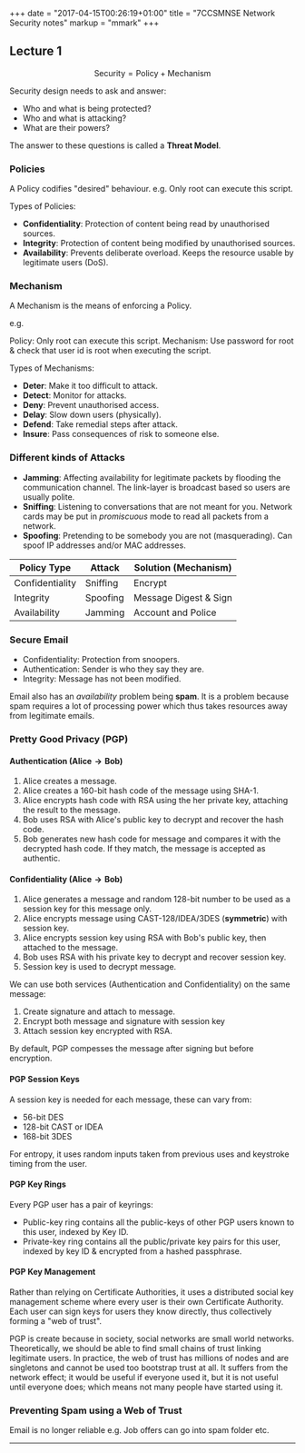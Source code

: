 +++
date = "2017-04-15T00:26:19+01:00"
title = "7CCSMNSE Network Security notes"
markup = "mmark"
+++

## Lecture 1

$$\text{Security} = \text{Policy} + \text{Mechanism}$$

Security design needs to ask and answer:

 * Who and what is being protected?
 * Who and what is attacking?
 * What are their powers?

The answer to these questions is called a **Threat Model**.


### Policies

A Policy codifies "desired" behaviour. e.g. Only root can execute this script.

Types of Policies:

 * **Confidentiality**: Protection of content being read by unauthorised sources.
 * **Integrity**: Protection of content being modified by unauthorised sources.
 * **Availability**: Prevents deliberate overload. Keeps the resource usable by legitimate users (DoS).

### Mechanism

A Mechanism is the means of enforcing a Policy.

e.g.

Policy: Only root can execute this script.
Mechanism: Use password for root & check that user id is root when executing the script.

Types of Mechanisms:

 * **Deter**: Make it too difficult to attack.
 * **Detect**: Monitor for attacks.
 * **Deny**: Prevent unauthorised access.
 * **Delay**: Slow down users (physically).
 * **Defend**: Take remedial steps after attack.
 * **Insure**: Pass consequences of risk to someone else.


### Different kinds of Attacks

* **Jamming**: Affecting availability for legitimate packets by flooding the communication channel. The link-layer is broadcast based so users are usually polite.
* **Sniffing**: Listening to conversations that are not meant for you. Network cards may be put in *promiscuous* mode to read all packets from a network.
* **Spoofing**: Pretending to be somebody you are not (masquerading). Can spoof IP addresses and/or MAC addresses.

| Policy Type       | Attack    | Solution (Mechanism)
|-------------------|-----------|-------------------------
| Confidentiality   | Sniffing  | Encrypt
| Integrity         | Spoofing  | Message Digest & Sign
| Availability      | Jamming   | Account and Police

### Secure Email


* Confidentiality: Protection from snoopers.
* Authentication: Sender is who they say they are.
* Integrity: Message has not been modified.

Email also has an *availability* problem being **spam**. It is a problem because spam requires a lot of processing power which thus takes resources away from legitimate emails.

### Pretty Good Privacy (PGP)

#### Authentication ($\text{Alice} \rightarrow \text{Bob}$)

1. $\text{Alice}$ creates a message.
2. $\text{Alice}$ creates a 160-bit hash code of the message using SHA-1.
3. $\text{Alice}$ encrypts hash code with RSA using the her private key, attaching the result to the message.
4. $\text{Bob}$ uses RSA with $\text{Alice}$'s public key to decrypt and recover the hash code.
5. $\text{Bob}$ generates new hash code for message and compares it with the decrypted hash code. If they match, the message is accepted as authentic.

#### Confidentiality ($\text{Alice} \rightarrow \text{Bob}$)

1. $\text{Alice}$ generates a message and random 128-bit number to be used as a session key for this message only.
2. $\text{Alice}$ encrypts message using CAST-128/IDEA/3DES (**symmetric**) with session key.
3. $\text{Alice}$ encrypts session key using RSA with $\text{Bob}$'s public key, then attached to the message.
4. $\text{Bob}$ uses RSA with his private key to decrypt and recover session key.
5. Session key is used to decrypt message.

We can use both services (Authentication and Confidentiality) on the same message:

1. Create signature and attach to message.
2. Encrypt both message and signature with session key
3. Attach session key encrypted with RSA.

By default, PGP compesses the message after signing but before encryption.

#### PGP Session Keys

A session key is needed for each message, these can vary from:
 * 56-bit DES
 * 128-bit CAST or IDEA
 * 168-bit 3DES

For entropy, it uses random inputs taken from previous uses and keystroke timing from the user.


#### PGP Key Rings

Every PGP user has a pair of keyrings:

* Public-key ring contains all the public-keys of other PGP users known to this user, indexed by Key ID.
* Private-key ring contains all the public/private key pairs for this user, indexed by key ID & encrypted from a hashed passphrase.

#### PGP Key Management

Rather than relying on Certificate Authorities, it uses a distributed social key management scheme where every user is their own Certificate Authority. Each user can sign keys for users they know directly, thus collectively forming a "web of trust".

PGP is create because in society, social networks are small world networks. Theoretically, we should be able to find small chains of trust linking legitimate users. In practice, the web of trust has millions of nodes and are singletons and cannot be used too bootstrap trust at all. It suffers from the network effect; it would be useful if everyone used it, but it is not useful until everyone does; which means not many people have started using it.


### Preventing Spam using a Web of Trust

Email is no longer reliable e.g. Job offers can go into spam folder etc.


---


<script type="text/x-mathjax-config">
  MathJax.Hub.Config({
    extensions: ["tex2jax.js"],
    jax: ["input/TeX", "output/HTML-CSS"],
    tex2jax: {
      inlineMath: [ ['$','$'], ["\\(","\\)"] ],
      displayMath: [ ['$$','$$'], ["\\[","\\]"] ],
      processEscapes: true
    },
    "HTML-CSS": { availableFonts: ["TeX"] }
  });
</script>
<script src='https://cdnjs.cloudflare.com/ajax/libs/mathjax/2.7.0/MathJax.js?config=TeX-MML-AM_CHTML'></script>

